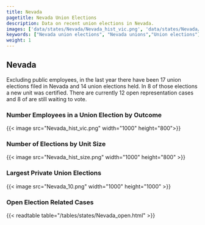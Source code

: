 ```yaml
---
title: Nevada
pagetitle: Nevada Union Elections
description: Data on recent union elections in Nevada.
images: ['data/states/Nevada/Nevada_hist_vic.png', 'data/states/Nevada/Nevada_hist_size.png', 'data/states/Nevada/Nevada_10.png']
keywords: ["Nevada union elections", "Nevada unions","Union elections"]
weight: 1
---
```

##  Nevada

Excluding public employees, in the last year there have been 17 union elections filed in Nevada and 14 union elections held. In 8 of those elections a new unit was certified. There are currently 12 open representation cases and 8 of are still waiting to vote.

### Number Employees in a Union Election by Outcome
{{< image src="Nevada_hist_vic.png" width="1000" height="800">}}

### Number of Elections by Unit Size
{{< image src="Nevada_hist_size.png" width="1000" height="800" >}}

### Largest Private Union Elections
{{< image src="Nevada_10.png" width="1000" height="1000"  >}}

### Open Election Related Cases
{{< readtable table="/tables/states/Nevada_open.html" >}}

